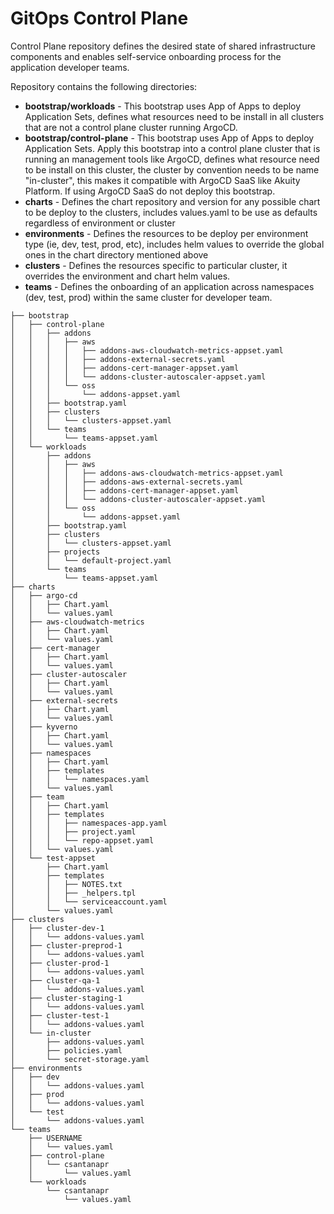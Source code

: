 # GitOps Control Plane

Control Plane repository defines the desired state of shared infrastructure components and enables self-service onboarding process for the application developer teams.

Repository contains the following directories:

* **bootstrap/workloads** - This bootstrap uses App of Apps to deploy Application Sets, defines what resources need to be install in all clusters that are not a control plane cluster running ArgoCD.
* **bootstrap/control-plane** - This bootstrap uses App of Apps to deploy Application Sets. Apply this bootstrap into a control plane cluster that is running an management tools like ArgoCD, defines what resource need to be install on this cluster, the cluster by convention needs to be name "in-cluster", this makes it compatible with ArgoCD SaaS like Akuity Platform. If using ArgoCD SaaS do not deploy this bootstrap.
* **charts** - Defines the chart repository and version for any possible chart to be deploy to the clusters, includes values.yaml to be use as defaults regardless of environment or cluster
* **environments** - Defines the resources to be deploy per environment type (ie, dev, test, prod, etc), includes helm values to override the global ones in the chart directory mentioned above
* **clusters** - Defines the resources specific to particular cluster, it overrides the environment and chart helm values.
* **teams** - Defines the onboarding of an application across namespaces (dev, test, prod) within the same cluster for developer team.

```
├── bootstrap
│   ├── control-plane
│   │   ├── addons
│   │   │   ├── aws
│   │   │   │   ├── addons-aws-cloudwatch-metrics-appset.yaml
│   │   │   │   ├── addons-external-secrets.yaml
│   │   │   │   ├── addons-cert-manager-appset.yaml
│   │   │   │   └── addons-cluster-autoscaler-appset.yaml
│   │   │   └── oss
│   │   │       └── addons-appset.yaml
│   │   ├── bootstrap.yaml
│   │   ├── clusters
│   │   │   └── clusters-appset.yaml
│   │   └── teams
│   │       └── teams-appset.yaml
│   └── workloads
│       ├── addons
│       │   ├── aws
│       │   │   ├── addons-aws-cloudwatch-metrics-appset.yaml
│       │   │   ├── addons-aws-external-secrets.yaml
│       │   │   ├── addons-cert-manager-appset.yaml
│       │   │   └── addons-cluster-autoscaler-appset.yaml
│       │   └── oss
│       │       └── addons-appset.yaml
│       ├── bootstrap.yaml
│       ├── clusters
│       │   └── clusters-appset.yaml
│       ├── projects
│       │   └── default-project.yaml
│       └── teams
│           └── teams-appset.yaml
├── charts
│   ├── argo-cd
│   │   ├── Chart.yaml
│   │   └── values.yaml
│   ├── aws-cloudwatch-metrics
│   │   ├── Chart.yaml
│   │   └── values.yaml
│   ├── cert-manager
│   │   ├── Chart.yaml
│   │   └── values.yaml
│   ├── cluster-autoscaler
│   │   ├── Chart.yaml
│   │   └── values.yaml
│   ├── external-secrets
│   │   ├── Chart.yaml
│   │   └── values.yaml
│   ├── kyverno
│   │   ├── Chart.yaml
│   │   └── values.yaml
│   ├── namespaces
│   │   ├── Chart.yaml
│   │   ├── templates
│   │   │   └── namespaces.yaml
│   │   └── values.yaml
│   ├── team
│   │   ├── Chart.yaml
│   │   ├── templates
│   │   │   ├── namespaces-app.yaml
│   │   │   ├── project.yaml
│   │   │   └── repo-appset.yaml
│   │   └── values.yaml
│   └── test-appset
│       ├── Chart.yaml
│       ├── templates
│       │   ├── NOTES.txt
│       │   ├── _helpers.tpl
│       │   └── serviceaccount.yaml
│       └── values.yaml
├── clusters
│   ├── cluster-dev-1
│   │   └── addons-values.yaml
│   ├── cluster-preprod-1
│   │   └── addons-values.yaml
│   ├── cluster-prod-1
│   │   └── addons-values.yaml
│   ├── cluster-qa-1
│   │   └── addons-values.yaml
│   ├── cluster-staging-1
│   │   └── addons-values.yaml
│   ├── cluster-test-1
│   │   └── addons-values.yaml
│   └── in-cluster
│       ├── addons-values.yaml
│       ├── policies.yaml
│       └── secret-storage.yaml
├── environments
│   ├── dev
│   │   └── addons-values.yaml
│   ├── prod
│   │   └── addons-values.yaml
│   └── test
│       └── addons-values.yaml
└── teams
    ├── USERNAME
    │   └── values.yaml
    ├── control-plane
    │   └── csantanapr
    │       └── values.yaml
    └── workloads
        └── csantanapr
            └── values.yaml
```